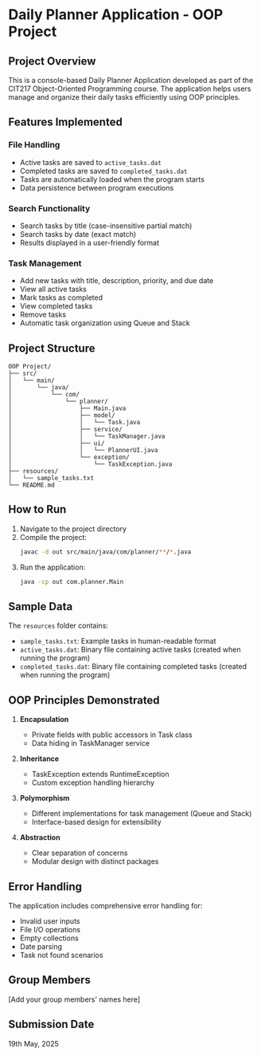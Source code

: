 # Daily Planner Application - OOP Project

## Project Overview
This is a console-based Daily Planner Application developed as part of the CIT217 Object-Oriented Programming course. The application helps users manage and organize their daily tasks efficiently using OOP principles.

## Features Implemented

### File Handling
- Active tasks are saved to `active_tasks.dat`
- Completed tasks are saved to `completed_tasks.dat`
- Tasks are automatically loaded when the program starts
- Data persistence between program executions

### Search Functionality
- Search tasks by title (case-insensitive partial match)
- Search tasks by date (exact match)
- Results displayed in a user-friendly format

### Task Management
- Add new tasks with title, description, priority, and due date
- View all active tasks
- Mark tasks as completed
- View completed tasks
- Remove tasks
- Automatic task organization using Queue and Stack

## Project Structure
```
OOP Project/
├── src/
│   └── main/
│       └── java/
│           └── com/
│               └── planner/
│                   ├── Main.java
│                   ├── model/
│                   │   └── Task.java
│                   ├── service/
│                   │   └── TaskManager.java
│                   ├── ui/
│                   │   └── PlannerUI.java
│                   └── exception/
│                       └── TaskException.java
├── resources/
│   └── sample_tasks.txt
└── README.md
```

## How to Run
1. Navigate to the project directory
2. Compile the project:
   ```bash
   javac -d out src/main/java/com/planner/**/*.java
   ```
3. Run the application:
   ```bash
   java -cp out com.planner.Main
   ```

## Sample Data
The `resources` folder contains:
- `sample_tasks.txt`: Example tasks in human-readable format
- `active_tasks.dat`: Binary file containing active tasks (created when running the program)
- `completed_tasks.dat`: Binary file containing completed tasks (created when running the program)

## OOP Principles Demonstrated
1. **Encapsulation**
   - Private fields with public accessors in Task class
   - Data hiding in TaskManager service

2. **Inheritance**
   - TaskException extends RuntimeException
   - Custom exception handling hierarchy

3. **Polymorphism**
   - Different implementations for task management (Queue and Stack)
   - Interface-based design for extensibility

4. **Abstraction**
   - Clear separation of concerns
   - Modular design with distinct packages

## Error Handling
The application includes comprehensive error handling for:
- Invalid user inputs
- File I/O operations
- Empty collections
- Date parsing
- Task not found scenarios

## Group Members
[Add your group members' names here]

## Submission Date
19th May, 2025 